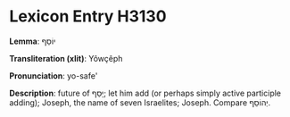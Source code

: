 # Lexicon Entry H3130

**Lemma**: יוֹסֵף

**Transliteration (xlit)**: Yôwçêph

**Pronunciation**: yo-safe'

**Description**:
future of יָסַף; let him add (or perhaps simply active participle adding); Joseph, the name of seven Israelites; Joseph. Compare יְהוֹסֵף.
